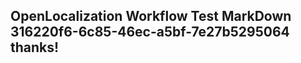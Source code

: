 <properties
ms.topic="hero-topic"
ms.test1="hero-topic"
ms.test2="test"/>

## OpenLocalization Workflow Test MarkDown 316220f6-6c85-46ec-a5bf-7e27b5295064 thanks!
